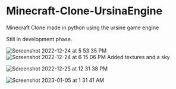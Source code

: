 # Minecraft-Clone-UrsinaEngine
Minecraft Clone made in python using the ursine game engine


Still in development phase.

![Screenshot 2022-12-24 at 5 53 35 PM](https://user-images.githubusercontent.com/68785131/209436853-dd4d3ec5-07db-491f-ba3d-089e23839c27.png)
![Screenshot 2022-12-24 at 6 15 06 PM](https://user-images.githubusercontent.com/68785131/209436860-09e3443c-8b4f-4b99-b14a-bd80bbbc3f07.png)
Added textures and a sky

![Screenshot 2022-12-25 at 12 31 38 PM](https://user-images.githubusercontent.com/68785131/209459592-e0dec1e8-bd5b-43d0-b7be-8b5b7cdfe9c0.png)


![Screenshot 2023-01-05 at 1 31 41 AM](https://user-images.githubusercontent.com/68785131/210639460-874c6764-86d7-42e0-9635-f9c775eb86c9.png)
